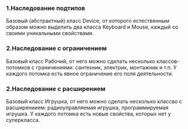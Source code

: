 ### 1.Наследование подтипов

Базовый (абстрактный) класс Device, от которого естественным образом можно выделить два класса Keyboard и Mouse, каждый со своими уникальными свойствами.

### 2.Наследование с ограничением

Базовый класс Рабочий, от него можно сделать несколько классов-потомков с граничениями: сантехник, электрик, монтажник и т.п. У каждого потомка есть явное ограничение его поля деятельности.

### 2.Наследование с расширением

Базовый класс Игрушка, от него можно сделать несколько классво с расширениием: радиоуправляемая игрушка, программируемая игрушка. У каждого потомка есть новые свойства, которых нет у суперкласса.

